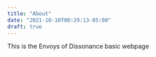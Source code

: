 ```yaml
---
title: "About"
date: "2021-10-10T00:29:13-05:00"
draft: true
---
```


This is the Envoys of Dissonance basic webpage